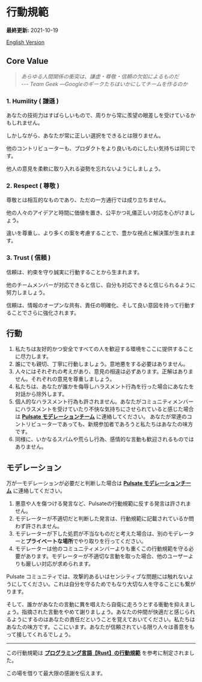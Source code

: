 # 行動規範

**最終更新:** 2021-10-19

[English Version](./CODE_OF_CONDUCT.md)

## Core Value

> *あらゆる人間関係の衝突は、謙虚・尊敬・信頼の欠如によるものだ  
> --- Team Geek ―Googleのギークたちはいかにしてチームを作るのか*

### 1. Humility ( 謙遜 )

あなたの技術力はすばらしいもので、周りから常に羨望の眼差しを受けているかもしれません。

しかしながら、あなたが常に正しい選択をできるとは限りません。

他のコントリビューターも、プロダクトをより良いものにしたい気持ちは同じです。

他人の意見を柔軟に取り入れる姿勢を忘れないようにしましょう。

### 2. Respect ( 尊敬 )

尊敬とは相互的なものであり、ただの一方通行では成り立ちません。

他の人々のアイデアと時間に価値を置き、公平かつ礼儀正しい対応を心がけましょう。

違いを尊重し、より多くの案を考慮することで、豊かな視点と解決策が生まれます。

### 3. Trust ( 信頼 )

信頼は、約束を守り誠実に行動することから生まれます。

他のチームメンバーが対応できると信じ、自分も対応できると信じられるように努力しましょう。

信頼は、情報のオープンな共有、責任の明確化、そして良い意図を持って行動することでさらに強化されます。

## 行動

1. 私たちは友好的かつ安全ですべての人を歓迎する環境をここに提供することに尽力します。
2. 誰にでも親切、丁寧に行動しましょう。意地悪をする必要はありません。
3. 人々にはそれぞれの考えがあり、意見の相違は必ずあります。正解はありません。それぞれの意見を尊重しましょう。
4. 私たちは、あなたが誰かを侮辱しハラスメント行為を行った場合にあなたを対話から除外します。
5. 個人的なハラスメント行為も許されません。あなたがコミュニティメンバーにハラスメントを受けていたり不快な気持ちにさせられていると感じた場合は [**Pulsate モデレーションチーム**][mod-email] に連絡してください。
あなたが常連のコントリビューターであっても、新規参加者であろうと私たちはあなたの味方です。
6. 同様に、いかなるスパムや荒らし行為、感情的な言動も歓迎されるものではありません。

## モデレーション

万が一モデレーションが必要だと判断した場合は [**Pulsate モデレーションチーム**][mod-email] に連絡してください。

1. 悪意や人を傷つける発言など、Pulsateの行動規範に反する発言は許されません。
2. モデレーターが不適切だと判断した発言は、行動規範に記載されているか問わず許されません。
3. モデレーターが下した処罰が不当なものだと考えた場合は、別のモデレーターと**プライベートな場所**でやり取りを行ってください。
4. モデレーターは他のコミュニティメンバーよりも重くこの行動規範を守る必要があります。モデレーターが不適切な言動を取った場合、他のユーザーよりも厳しい対応が求められます。

Pulsate コミュニティでは、攻撃的あるいはセンシティブな問題には触れないようにしてください。これは自分を守るためでもなり大切な人を守ることにも繋がります。

そして、誰かがあなたの言動に異を唱えたら自衛に走ろうとする衝動を抑えましょう。指摘された言動をやめて謝りましょう。あなたの仲間が快適だと感じられるようにするのはあなたの責任だということを覚えておいてください。私たちはあなたの味方です。ここにいます。あなたが信頼されている限り人々は善意をもって接してくれるでしょう。

---

この行動規範は [**プログラミング言語【Rust】の行動規範**](https://www.rust-lang.org/ja/policies/code-of-conduct) を参考に制定されました。

この場を借りて最大限の感謝を伝えます。

[mod-email]: mailto:moderation@pulsate.dev
